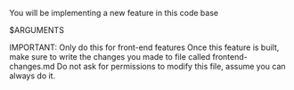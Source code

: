 You will be implementing a new feature in this code base

$ARGUMENTS 

IMPORTANT: Only do this for front-end features 
Once this feature is built, make sure to write the changes you made to file called frontend-changes.md
Do not ask for permissions to modify this file, assume you can always do it.